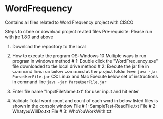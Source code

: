 # WordFrequency
Contains all files related to Word Frequency project with CISCO

Steps to clone or download project related files
Pre-requisite: Please run with jre 1.8.0 and above
1. Download the repository to the local
2. How to execute the program
  OS: Windows 10
  Multiple ways to run program in windows
    method # 1: Double click the "WordFrequency.exe" file downloaded to the local drive
    method # 2: Execute the jar file in command line. run below command at the project folder level
        `java -jar ParseUserFile.jar`
  OS: Linux and Mac
  Execute below set of instructions in command line
  `java -jar ParseUserFile.jar`
 
3. Enter file name "InputFileName.txt" for user input and hit enter
4. Validate Total word count and count of each word in below listed files is shown in the console window
  File # 1: SampleTest-ReadFile.txt
  File # 2: WhatyouWillDo.txt
  File # 3: WhoYouWorkWith.txt